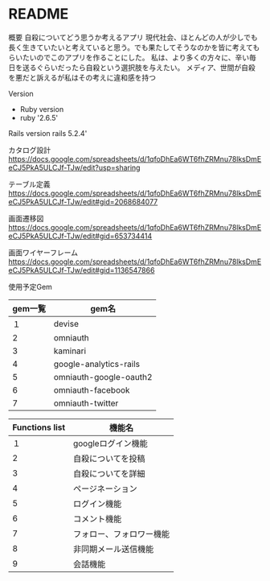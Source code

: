 # README

概要
自殺についてどう思うか考えるアプリ
現代社会、ほとんどの人が少しでも長く生きていたいと考えていると思う。でも果たしてそうなのかを皆に考えてもらいたいのでこのアプリを作ることにした。
私は、より多くの方々に、辛い毎日を送るぐらいだったら自殺という選択肢を与えたい。
メディア、世間が自殺を悪だと訴えるが私はその考えに違和感を持つ


Version

* Ruby version
* ruby '2.6.5'

Rails version
rails 5.2.4'

カタログ設計
https://docs.google.com/spreadsheets/d/1qfoDhEa6WT6fhZRMnu78lksDmEeCJ5PkA5ULCJf-TJw/edit?usp=sharing

テーブル定義
https://docs.google.com/spreadsheets/d/1qfoDhEa6WT6fhZRMnu78lksDmEeCJ5PkA5ULCJf-TJw/edit#gid=2068684077

画面遷移図
https://docs.google.com/spreadsheets/d/1qfoDhEa6WT6fhZRMnu78lksDmEeCJ5PkA5ULCJf-TJw/edit#gid=653734414

画面ワイヤーフレーム
https://docs.google.com/spreadsheets/d/1qfoDhEa6WT6fhZRMnu78lksDmEeCJ5PkA5ULCJf-TJw/edit#gid=1136547866

使用予定Gem

|gem一覧|gem名|
  |:--|--
  |１ |devise|
  |2 |omniauth|
  |3|kaminari|
  |4 |google-analytics-rails|
  |5 |omniauth-google-oauth2|
  |6 |omniauth-facebook|
  |7 |omniauth-twitter|






|Functions list|機能名|
  |:--|--
  |１ |googleログイン機能|
  |2 |自殺についてを投稿|
  |3|自殺についてを詳細|
  |4 |ページネーション|
  |5 |ログイン機能|
  |6 |コメント機能|
  |7 |フォロー、フォロワー機能|
  |8 |非同期メール送信機能|
  |9 |会話機能|
